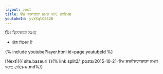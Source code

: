 ```yaml
---
layout: post
title: ਓਮ ਨ੍ਯਾਯਯਾ ਨਮਹ ੧੦੮ ਟਾਇਮਸ
youtubeId: yvYXqlC8520
---
```

 
 
 ਓਮ ਵਿਨਾਥਯਾ ਨਮਹ  
 
 -  ਕੌਣ ਨਿਮਰ ਹੈ 
 
  
 
  
 
 
 
 
 
 


{% include youtubePlayer.html id=page.youtubeId %}
 
[Next]({{ site.baseurl }}{% link  split2/_posts/2015-10-21-ਓਮ ਸਰਵੇਸ਼ਵਾਰਾਯਾ ਨਮਹ ੧੦੮ ਟਾਇਮਸ.md%})
 
